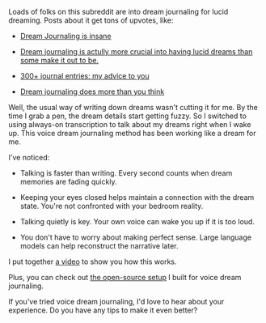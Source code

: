 Loads of folks on this subreddit are into dream journaling for lucid dreaming. Posts about it get tons of upvotes, like:

- [Dream Journaling is insane](https://old.reddit.com/r/LucidDreaming/comments/frtnoq/dream_journaling_is_insane)

- [Dream journaling is actully more crucial into having lucid dreams than some make it out to be.](https://old.reddit.com/r/LucidDreaming/comments/s5k1tm/dream_journaling_is_actully_more_crucial_into)

- [300+ journal entries: my advice to you](https://old.reddit.com/r/LucidDreaming/comments/u0vivx/300_journal_entries_my_advice_to_you)

- [Dream journaling does more than you think](https://old.reddit.com/r/LucidDreaming/comments/vacm1i/dream_journaling_does_more_than_you_think])

Well, the usual way of writing down dreams wasn't cutting it for me. By the time I grab a pen, the dream details start getting fuzzy. So I switched to using always-on transcription to talk about my dreams right when I wake up. This voice dream journaling method has been working like a dream for me. 

I've noticed:

- Talking is faster than writing. Every second counts when dream memories are fading quickly.

- Keeping your eyes closed helps maintain a connection with the dream state. You're not confronted with your bedroom reality.

- Talking quietly is key. Your own voice can wake you up if it is too loud.

- You don't have to worry about making perfect sense. Large language models can help reconstruct the narrative later.

I put together [a video](https://youtu.be/Yemn1UAKx0M) to show you how this works.

Plus, you can check out [the open-source setup](https://github.com/8ta4/say) I built for voice dream journaling.

If you've tried voice dream journaling, I'd love to hear about your experience. Do you have any tips to make it even better?
